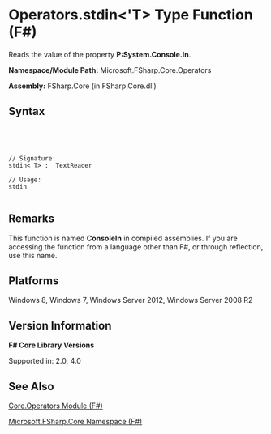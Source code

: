 # Operators.stdin<'T> Type Function (F#)

Reads the value of the property **P:System.Console.In**.

**Namespace/Module Path:** Microsoft.FSharp.Core.Operators

**Assembly:** FSharp.Core (in FSharp.Core.dll)


## Syntax



```




// Signature:
stdin<'T> :  TextReader

// Usage:
stdin


```





## Remarks
This function is named **ConsoleIn** in compiled assemblies. If you are accessing the function from a language other than F#, or through reflection, use this name.


## Platforms
Windows 8, Windows 7, Windows Server 2012, Windows Server 2008 R2


## Version Information
**F# Core Library Versions**

Supported in: 2.0, 4.0




## See Also
[Core.Operators Module &#40;F&#35;&#41;](Core.Operators-Module-%5BFSharp%5D.md)

[Microsoft.FSharp.Core Namespace &#40;F&#35;&#41;](Microsoft.FSharp.Core-Namespace-%5BFSharp%5D.md)

